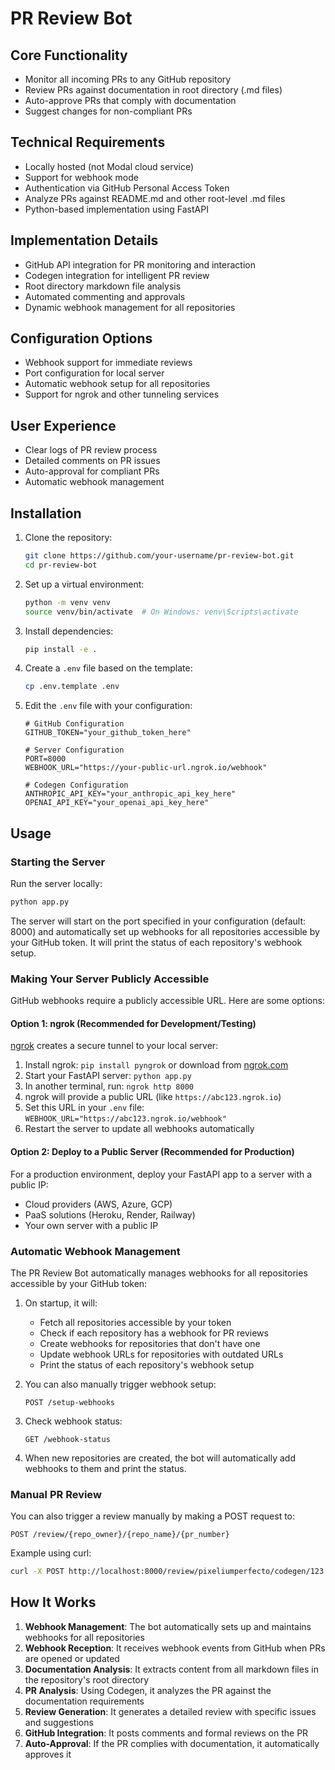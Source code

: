 # PR Review Bot

## Core Functionality

- Monitor all incoming PRs to any GitHub repository
- Review PRs against documentation in root directory (.md files)
- Auto-approve PRs that comply with documentation
- Suggest changes for non-compliant PRs

## Technical Requirements

- Locally hosted (not Modal cloud service)
- Support for webhook mode
- Authentication via GitHub Personal Access Token
- Analyze PRs against README.md and other root-level .md files
- Python-based implementation using FastAPI

## Implementation Details

- GitHub API integration for PR monitoring and interaction
- Codegen integration for intelligent PR review
- Root directory markdown file analysis
- Automated commenting and approvals
- Dynamic webhook management for all repositories

## Configuration Options

- Webhook support for immediate reviews
- Port configuration for local server
- Automatic webhook setup for all repositories
- Support for ngrok and other tunneling services

## User Experience

- Clear logs of PR review process
- Detailed comments on PR issues
- Auto-approval for compliant PRs
- Automatic webhook management

## Installation

1. Clone the repository:
   ```bash
   git clone https://github.com/your-username/pr-review-bot.git
   cd pr-review-bot
   ```

2. Set up a virtual environment:
   ```bash
   python -m venv venv
   source venv/bin/activate  # On Windows: venv\Scripts\activate
   ```

3. Install dependencies:
   ```bash
   pip install -e .
   ```

4. Create a `.env` file based on the template:
   ```bash
   cp .env.template .env
   ```

5. Edit the `.env` file with your configuration:
   ```
   # GitHub Configuration
   GITHUB_TOKEN="your_github_token_here"
   
   # Server Configuration
   PORT=8000
   WEBHOOK_URL="https://your-public-url.ngrok.io/webhook"
   
   # Codegen Configuration
   ANTHROPIC_API_KEY="your_anthropic_api_key_here"
   OPENAI_API_KEY="your_openai_api_key_here"
   ```

## Usage

### Starting the Server

Run the server locally:

```bash
python app.py
```

The server will start on the port specified in your configuration (default: 8000) and automatically set up webhooks for all repositories accessible by your GitHub token. It will print the status of each repository's webhook setup.

### Making Your Server Publicly Accessible

GitHub webhooks require a publicly accessible URL. Here are some options:

#### Option 1: ngrok (Recommended for Development/Testing)

[ngrok](https://ngrok.com/) creates a secure tunnel to your local server:

1. Install ngrok: `pip install pyngrok` or download from [ngrok.com](https://ngrok.com/)
2. Start your FastAPI server: `python app.py`
3. In another terminal, run: `ngrok http 8000`
4. ngrok will provide a public URL (like `https://abc123.ngrok.io`)
5. Set this URL in your `.env` file: `WEBHOOK_URL="https://abc123.ngrok.io/webhook"`
6. Restart the server to update all webhooks automatically

#### Option 2: Deploy to a Public Server (Recommended for Production)

For a production environment, deploy your FastAPI app to a server with a public IP:
- Cloud providers (AWS, Azure, GCP)
- PaaS solutions (Heroku, Render, Railway)
- Your own server with a public IP

### Automatic Webhook Management

The PR Review Bot automatically manages webhooks for all repositories accessible by your GitHub token:

1. On startup, it will:
   - Fetch all repositories accessible by your token
   - Check if each repository has a webhook for PR reviews
   - Create webhooks for repositories that don't have one
   - Update webhook URLs for repositories with outdated URLs
   - Print the status of each repository's webhook setup

2. You can also manually trigger webhook setup:
   ```
   POST /setup-webhooks
   ```

3. Check webhook status:
   ```
   GET /webhook-status
   ```

4. When new repositories are created, the bot will automatically add webhooks to them and print the status.

### Manual PR Review

You can also trigger a review manually by making a POST request to:

```
POST /review/{repo_owner}/{repo_name}/{pr_number}
```

Example using curl:

```bash
curl -X POST http://localhost:8000/review/pixeliumperfecto/codegen/123
```

## How It Works

1. **Webhook Management**: The bot automatically sets up and maintains webhooks for all repositories
2. **Webhook Reception**: It receives webhook events from GitHub when PRs are opened or updated
3. **Documentation Analysis**: It extracts content from all markdown files in the repository's root directory
4. **PR Analysis**: Using Codegen, it analyzes the PR against the documentation requirements
5. **Review Generation**: It generates a detailed review with specific issues and suggestions
6. **GitHub Integration**: It posts comments and formal reviews on the PR
7. **Auto-Approval**: If the PR complies with documentation, it automatically approves it